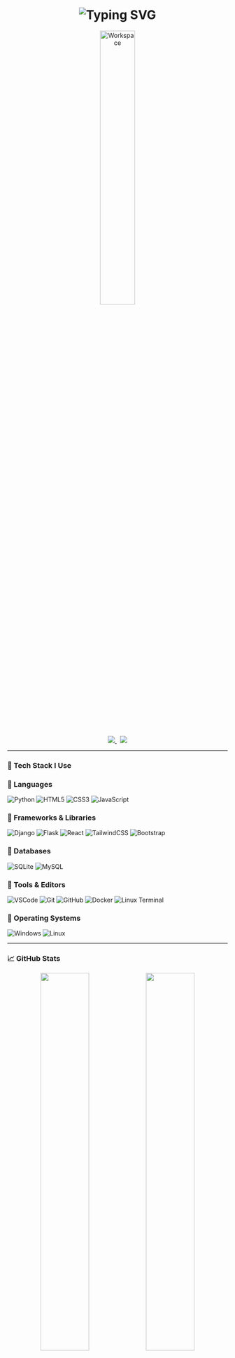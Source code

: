 <div align="center" width="100%">
 
  <h1 align="center">
    <img src="https://readme-typing-svg.herokuapp.com?font=Fira+Code&size=28&pause=1000&color=F7941E&center=true&vCenter=true&width=500&lines=Hi+I'm+Mohamed+Mady;Back-End+Developer;Python+%26+Django+Enthusiast;Welcome+to+my+GitHub!" alt="Typing SVG" />
  </h1>

  <img src="https://github.com/SP-XD/SP-XD/blob/main/images/dev-working_rounded.gif?raw=true" alt="Workspace" width="40%" />

   <!-- Links Section -->
  <br><br>
  <a href="https://linkedin.com/in/mohamed-mady-940b87264" target="_blank">
    <img src="https://img.shields.io/badge/LinkedIn-blue?style=for-the-badge&logo=linkedin&logoColor=white" />
  </a>
  &nbsp;
  <a href="https://mohamedmady.com" target="_blank">
    <img src="https://img.shields.io/badge/Visit My Website-333333?style=for-the-badge&logo=google-chrome&logoColor=white" />
  </a>

</div>


---

### 🚀 Tech Stack I Use
### 🔹 Languages
![Python](https://img.shields.io/badge/Python-3776AB?style=flat&logo=python&logoColor=white)
![HTML5](https://img.shields.io/badge/HTML5-E34F26?style=flat&logo=html5&logoColor=white)
![CSS3](https://img.shields.io/badge/CSS3-1572B6?style=flat&logo=css3&logoColor=white)
![JavaScript](https://img.shields.io/badge/JavaScript-F7DF1E?style=flat&logo=javascript&logoColor=black)

### 🔹 Frameworks & Libraries
![Django](https://img.shields.io/badge/Django-092E20?style=flat&logo=django&logoColor=white)
![Flask](https://img.shields.io/badge/Flask-000000?style=flat&logo=flask&logoColor=white)
![React](https://img.shields.io/badge/React-20232A?style=flat&logo=react&logoColor=61DAFB)
![TailwindCSS](https://img.shields.io/badge/Tailwind_CSS-06B6D4?style=flat&logo=tailwind-css&logoColor=white)
![Bootstrap](https://img.shields.io/badge/Bootstrap-7952B3?style=flat&logo=bootstrap&logoColor=white)

### 🔹 Databases
![SQLite](https://img.shields.io/badge/SQLite-003B57?style=flat&logo=sqlite&logoColor=white)
![MySQL](https://img.shields.io/badge/MySQL-4479A1?style=flat&logo=mysql&logoColor=white)

### 🔹 Tools & Editors
![VSCode](https://img.shields.io/badge/VS_Code-007ACC?style=flat&logo=visual-studio-code&logoColor=white)
![Git](https://img.shields.io/badge/Git-F05032?style=flat&logo=git&logoColor=white)
![GitHub](https://img.shields.io/badge/GitHub-181717?style=flat&logo=github&logoColor=white)
![Docker](https://img.shields.io/badge/Docker-2496ED?style=flat&logo=docker&logoColor=white)
![Linux Terminal](https://img.shields.io/badge/Terminal-000000?style=flat&logo=gnubash&logoColor=white)

### 🔹 Operating Systems
![Windows](https://img.shields.io/badge/Windows-0078D6?style=flat&logo=windows&logoColor=white)
![Linux](https://img.shields.io/badge/Linux-FCC624?style=flat&logo=linux&logoColor=black)


---

### 📈 GitHub Stats

<div align="center">

<img src="https://github-readme-stats.vercel.app/api?username=es-Mohamed&show_icons=true&theme=react&hide_border=true" width="47%" />
<img src="https://github-readme-stats.vercel.app/api/top-langs/?username=es-Mohamed&layout=compact&theme=react&hide_border=true" width="47%" />

</div>

---

### 👨‍🎓 Learning Journey

- 📚 Currently learning: **MySQL** & **Data Analysis**
- 🛠️ Building back-end apps using Django + REST API
- 🧠 Improving in problem solving & open-source collaboration

---

### 💬 Ask me about

- Python / Django
- Flask APIs
- GitHub & Git workflow
- Building Full-Stack Projects

---

### ⚡ Fun Fact

> Every bug you fix makes you smarter than yesterday 🧠✨

---

<div align="center">
  <br>
  <img src="https://komarev.com/ghpvc/?username=Mohamed-Mady&style=flat&color=orange&label=PROFILE+VIEWS" />
</div>
